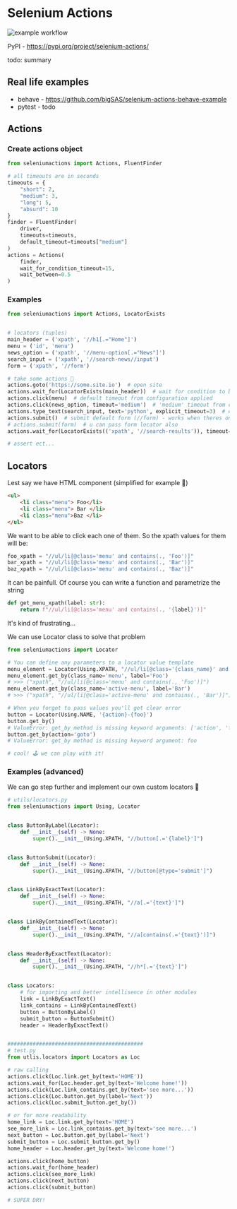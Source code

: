 # Selenium Actions
![example workflow](https://github.com/bigSAS/selenium-actions/actions/workflows/buildmodule.yaml/badge.svg)


PyPI - https://pypi.org/project/selenium-actions/

todo: summary

## Real life examples

* behave - https://github.com/bigSAS/selenium-actions-behave-example
* pytest - todo

## Actions
### Create actions object

```python
from seleniumactions import Actions, FluentFinder

# all timeouts are in seconds
timeouts = {
    "short": 2,
    "medium": 3,
    "long": 5,
    "absurd": 10
}
finder = FluentFinder(
    driver,
    timeouts=timeouts,
    default_timeout=timeouts["medium"]
)
actions = Actions(
    finder,
    wait_for_condition_timeout=15,
    wait_between=0.5
)
```


### Examples

```python
from seleniumactions import Actions, LocatorExists


# locators (tuples)
main_header = ('xpath', '//h1[.="Home"]')
menu = ('id', 'menu')
news_option = ('xpath', '//menu-option[.="News"]')
search_input = ('xpath', '//search-news//input')
form = ('xpath', '//form')

# take some actions 🚀
actions.goto('https://some.site.io')  # open site
actions.wait_for(LocatorExists(main_header))  # wait for condition to be met with default timeout from configuration applied
actions.click(menu)  # default timeout from configuration applied
actions.click(news_option, timeout='medium')  # 'medium' timeout from configuration applied
actions.type_text(search_input, text='python', explicit_timeout=3)  # explicit timeout in seconds (always overrides any timeout from configuration)
actions.submit()  # submit default form (//form) - works when theres only one form on page
# actions.submit(form)  # u can pass form locator also
actions.wait_for(LocatorExists(('xpath', '//search-results')), timeout='long')  # wait for condition with 'long' timeout from configuration applied

# assert ect...
```

## Locators

Lest say we have HTML component (simplified for example 👀)


```html
<ul>
    <li class="menu"> Foo</li>
    <li class="menu"> Bar </li>
    <li class="menu">Baz </li>
</ul>
```

We want to  be able to click each one of them. So the xpath values for them will be:

```python
foo_xpath = "//ul/li[@class='menu' and contains(., 'Foo')]"
bar_xpath = "//ul/li[@class='menu' and contains(., 'Bar')]"
baz_xpath = "//ul/li[@class='menu' and contains(., 'Baz')]"
```

It can be painfull. Of course you can write a function and parametrize the string

```python
def get_menu_xpath(label: str):
    return f"//ul/li[@class='menu' and contains(., '{label}')]"
```

It's kind of frustrating...

We can use Locator class to solve that problem
```python
from seleniumactions import Locator

# You can define any parameters to a locator value template
menu_element = Locator(Using.XPATH, "//ul/li[@class='{class_name}' and contains(., '{label}')]")
menu_element.get_by(class_name='menu', label='Foo')
# >>> ("xpath", "//ul/li[@class='menu' and contains(., 'Foo')]")
menu_element.get_by(class_name='active-menu', label='Bar')
# >>> ("xpath", "//ul/li[@class='active-menu' and contains(., 'Bar')]")

# When you forget to pass values you'll get clear error
button = Locator(Using.NAME, '{action}-{foo}')
button.get_by()
# ValueError: get_by method is missing keyword arguments: ['action', 'foo']
button.get_by(action='goto')
# ValueError: get_by method is missing keyword argument: foo

# cool! 🕹 we can play with it!
```


### Examples (advanced)

We can go step further and implement our own custom locators 🚀
```python
# utils/locators.py
from seleniumactions import Using, Locator


class ButtonByLabel(Locator):
    def __init__(self) -> None:
        super().__init__(Using.XPATH, "//button[.='{label}']")


class ButtonSubmit(Locator):
    def __init__(self) -> None:
        super().__init__(Using.XPATH, "//button[@type='submit']")


class LinkByExactText(Locator):
    def __init__(self) -> None:
        super().__init__(Using.XPATH, "//a[.='{text}']")


class LinkByContainedText(Locator):
    def __init__(self) -> None:
        super().__init__(Using.XPATH, "//a[contains(.='{text}')]")


class HeaderByExactText(Locator):
    def __init__(self) -> None:
        super().__init__(Using.XPATH, "//h*[.='{text}']")


class Locators:
    # for importing and better intellisence in other modules
    link = LinkByExactText()
    link_contains = LinkByContainedText()
    button = ButtonByLabel()
    submit_button = ButtonSubmit()
    header = HeaderByExactText()


###########################################
# test.py
from utlis.locators import Locators as Loc

# raw calling
actions.click(Loc.link.get_by(text='HOME'))
actions.wait_for(Loc.header.get_by(text='Welcome home!'))
actions.click(Loc.link_contains.get_by(text='see more...'))
actions.click(Loc.button.get_by(label='Next'))
actions.click(Loc.submit_button.get_by())

# or for more readability
home_link = Loc.link.get_by(text='HOME')
see_more_link = Loc.link_contains.get_by(text='see more...')
next_button = Loc.button.get_by(label='Next')
submit_button = Loc.submit_button.get_by()
home_header = Loc.header.get_by(text='Welcome home!')

actions.click(home_button)
actions.wait_for(home_header)
actions.click(see_more_link)
actions.click(next_button)
actions.click(submit_button)

# SUPER DRY!
```
